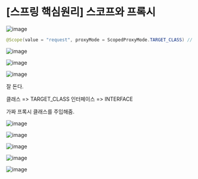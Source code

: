 # [스프링 핵심원리] 스코프와 프록시

![image](https://user-images.githubusercontent.com/37948906/144605202-1da9cf9b-888d-41a6-be9d-b40a00463d14.png)

```java
@Scope(value = "request", proxyMode = ScopedProxyMode.TARGET_CLASS) // 값이 value하나면 value가 default라 빼도 됨.
```

![image](https://user-images.githubusercontent.com/37948906/144605517-052aa7bf-84cc-4bb7-9259-74c81e35dfd1.png)

![image](https://user-images.githubusercontent.com/37948906/144605538-7e788716-2d08-473c-a203-f1c8b65a51eb.png)

![image](https://user-images.githubusercontent.com/37948906/144605555-aca6382e-9bb9-43e7-ae6a-a1fac2d662f3.png)

잘 돈다.

클래스 => TARGET_CLASS
인터페이스 => INTERFACE

가짜 프록시 클래스를 주입해줌.

![image](https://user-images.githubusercontent.com/37948906/144605757-e25a9c62-28a4-4575-8481-e79382537059.png)

![image](https://user-images.githubusercontent.com/37948906/144605822-28f7488d-ef11-4145-8657-c88983025493.png)

![image](https://user-images.githubusercontent.com/37948906/144606113-4a94b7bf-b152-4946-b1fd-62e33f9d50ad.png)

![image](https://user-images.githubusercontent.com/37948906/144606286-abbcddae-2629-43b9-93d6-05384cb7e799.png)

![image](https://user-images.githubusercontent.com/37948906/144606627-73b038a3-a8f7-45bd-a992-11d3083bc8c1.png)

